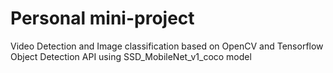 # Personal mini-project 
Video Detection and Image classification based on OpenCV and Tensorflow Object Detection API using SSD_MobileNet_v1_coco model
